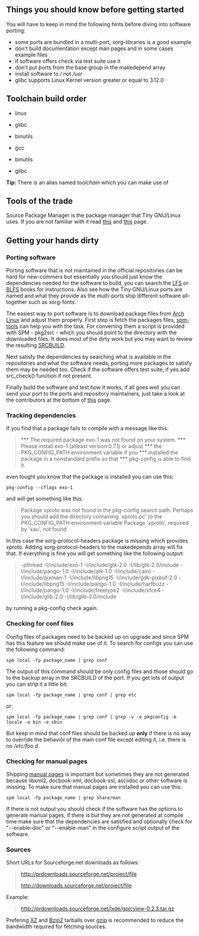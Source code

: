 ## Things you should know before getting started

You will have to keep in mind the following hints before diving into software
porting:

- some ports are bundled in a multi-port, xorg-libraries is a good example
- don't build documentation except man pages and in some cases example files
- if software offers check via test suite use it
- don't put ports from the base group in the makedepend array
- install software to */* not */usr*
- glibc supports Linux Kernel version greater or equal to 3.12.0

## Toolchain build order

- linux

- glibc

- binutils

- gcc

- binutils

- glibc

**Tip:** There is an alias named *toolchain* which you can make use of

## Tools of the trade

Source Package Manager is the package manager that Tiny GNU/Linux uses. If you
are not familiar with it read [this](spm.html) and [this](srcbuild.html) page.

## Getting your hands dirty

### Porting software

Porting software that is not maintained in the official repositories can be
hard for new-commers but essentially you should just know the dependencies
needed for the software to build, you can search the
[LFS](http://www.linuxfromscratch.org/lfs/view/development/) or
[BLFS](http://www.linuxfromscratch.org/blfs/view/svn/) books for instructions.
Also see how the Tiny GNU/Linux ports are named and what they provide as the
multi-ports ship different software all-together such as xorg-fonts.

The easiest way to port software is to download package files from
[Arch Linux](https://www.archlinux.org/) and adjust them properly. First step
is fetch the packages files, [spm-tools](spm-tools.html) can help you with the
task. For converting them a script is provided with SPM - pkg2src - which you
should point to the directory with the downloaded files. It does most of the
dirty work but you may want to review the resulting [SRCBUILD](srcbuild.html).

Next satisfy the dependencies by searching what is available in the
repositories and what the software needs, porting more packages to satisfy them
may be needed too. Check if the software offers test suite, if yes add
src_check() function if not present.

Finally build the software and test how it works, if all goes well you can send
your port to the ports and repository maintainers, just take a look at the
contributors at the bottom of [this](about.html) page.

### Tracking dependencies

If you find that a package fails to compile with a message like this:

> *** The required package exo-1 was not found on your system.
> *** Please install exo-1 (atleast version 0.7.1) or adjust
> *** the PKG_CONFIG_PATH environment variable if you
> *** installed the package in a nonstandard prefix so that
> *** pkg-config is able to find it.

even tought you know that the package is installed you can use this:

    pkg-config --cflags exo-1

and will get something like this:

> Package xproto was not found in the pkg-config search path.
> Perhaps you should add the directory containing `xproto.pc'
> to the PKG_CONFIG_PATH environment variable
> Package 'xproto', required by 'xau', not found

In this case the xorg-protocol-headers package is missing which provides
xproto. Adding xorg-protocol-headers to the makedepends array will fix that.
If everything is fine you will get something like the following output:

> -pthread -I/include/exo-1 -I/include/gtk-2.0 -I/lib/gtk-2.0/include
> -I/include/pango-1.0 -I/include/atk-1.0 -I/include/cairo
> -I/include/pixman-1 -I/include/libpng15 -I/include/gdk-pixbuf-2.0
> -I/include/libpng15 -I/include/pango-1.0 -I/include/harfbuzz
> -I/include/pango-1.0 -I/include/freetype2 -I/include/xfce4
> -I/include/glib-2.0 -I/lib/glib-2.0/include

by running a pkg-config check again.

### Checking for conf files

Config files of packages need to be backed up on upgrade and since SPM has this
feature we should make use of it. To search for configs you can use the
following command:

    spm local -fp package_name | grep conf

The output of this command should be only config files and those should go to
the backup array in the SRCBUILD of the port. If you get lots of output you
can strip it a little bit:

    spm local -fp package_name | grep conf | grep etc

or:

    spm local -fp package_name | grep conf | grep -v -e pkgconfig -e locale -e bin -e sbin

But keep in mind that conf files should be backed up **only** if there is no
way to override the behavior of the main conf file except editing it, i.e.
there is no */etc/foo.d*.

### Checking for manual pages

Shipping [manual pages](http://en.wikipedia.org/wiki/Man_page) is important but
sometimes they are not generated because libxml2, docbook-xml, docbook-xsl,
asciidoc or other software is missing. To make sure that manual pages are
installed you can use this:

    spm local -fp package_name | grep share/man

If there is not output you should check if the software has the options to
generate manual pages, if there is but they are not generated at compile time
make sure that the dependencies are satisfied and optionally check for
"--enable-doc" or "--enable-man" in the configure script output of the software.

### Sources

Short URLs for Sourceforge.net downloads as follows:

> http://prdownloads.sourceforge.net/project/file
>
> http://downloads.sourceforge.net/project/file

Example:

> http://prdownloads.sourceforge.net/lxde/gpicview-0.2.3.tar.gz

Prefering [XZ](http://tukaani.org/xz/) and [Bzip2](http://www.bzip.org/)
tarballs over [gzip](http://www.gzip.org/) is recommended to reduce the
bandwidth required for fetching sources.
